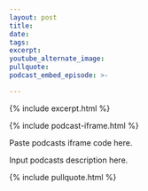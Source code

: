 ```yaml
---
layout: post
title: 
date: 
tags:
excerpt:
youtube_alternate_image:
pullquote:
podcast_embed_episode: >-

---
```

{% include excerpt.html %}

{% include podcast-iframe.html %}

Paste podcasts iframe code here.

Input podcasts description here.

{% include pullquote.html %}
